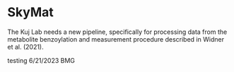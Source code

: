 # SkyMat
The Kuj Lab needs a new pipeline, specifically for processing data from the metabolite benzoylation and measurement procedure described in Widner et al. (2021).

testing 6/21/2023 BMG
